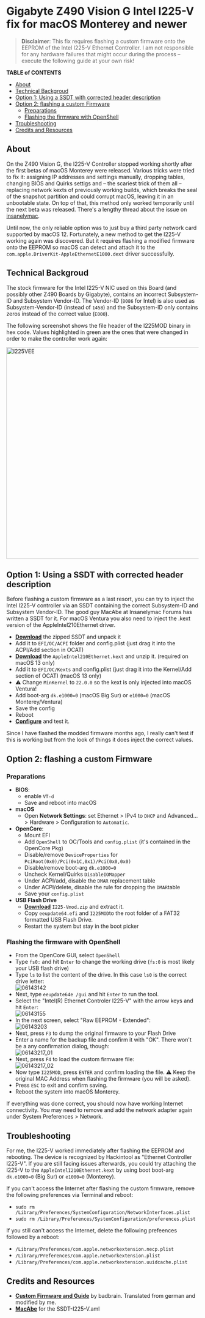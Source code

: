 # Gigabyte Z490 Vision G Intel I225-V fix for macOS Monterey and newer
> **Disclaimer**: This fix requires flashing a custom firmware onto the EEPROM of the Intel I225-V Ethernet Controller. I am not responsible for any hardware failures that might occur during the process – execute the following guide at your own risk!

**TABLE of CONTENTS**

- [About](#about)
- [Technical Backgroud](#technical-backgroud)
- [Option 1: Using a SSDT with corrected header description](#option-1-using-a-ssdt-with-corrected-header-description)
- [Option 2: flashing a custom Firmware](#option-2-flashing-a-custom-firmware)
	- [Preparations](#preparations)
	- [Flashing the firmware with OpenShell](#flashing-the-firmware-with-openshell)
- [Troubleshooting](#troubleshooting)
- [Credits and Resources](#credits-and-resources)

## About
On the Z490 Vision G, the I225-V Controller stopped working shortly after the first betas of macOS Monterey were released. Various tricks were tried to fix it: assigning IP addresses and settings manually, dropping tables, changing BIOS and Quirks settigs and – the scariest trick of them all – replacing network kexts of previously working builds, which breaks the seal of the snapshot partition and could corrupt macOS, leaving it in an unbootable state. On top of that, this method only worked temporarily until the next beta was released. There's a lengthy thread about the issue on [insanelymac](https://www.insanelymac.com/forum/topic/348493-discussion-intel-i225-v-on-macos-monterey/).

Until now, the only reliable option was to just buy a third party network card supported by macOS 12. Fortunately, a new method to get the I225-V working again was discovered. But it requires flashing a modified firmware onto the EEPROM  so macOS can detect and attach it to the `com.apple.DriverKit-AppleEthernetE1000.dext` driver successfully.

## Technical Backgroud
The stock firmware for the Intel I225-V NIC used on this Board (and possibly other Z490 Boards by Gigabyte), contains an incorrect Subsystem-ID and Subsystem Vendor-ID. The Vendor-ID (`8086` for Intel) is also used as Subsystem-Vendor-ID (instead of `1458`) and the Subsystem-ID only contains zeros instead of the correct value (`E000`). 

The following screenshot shows the file header of the I225MOD binary in hex code. Values highlighted in green are the ones that were changed in order to make the controller work again:

<img width="554" alt="I225VEE" src="https://user-images.githubusercontent.com/76865553/166050133-ff5ec23e-68af-439f-af07-81c32f7ebe76.png">

## Option 1: Using a SSDT with corrected header description
Before flashing a custom firmware as a last resort, you can try to inject the Intel I225-V controller via an SSDT containing the correct Subsystem-ID and Subsystem Vendor-ID. The good guy MacAbe at Insanelymac Forums has written a SSDT for it. For macOS Ventura you also need to inject the .kext version of the AppleIntel210Ethernet driver.

- [**Download**](https://github.com/5T33Z0/Gigabyte-Z490-Vision-G-Hackintosh-OpenCore/blob/main/Additional_Files/SSDT-I225V.aml.zip?raw=true) the zipped SSDT and unpack it
- Add it to `EFI/OC/ACPI` folder and config.plist (just drag it into the ACPI/Add section in OCAT)
- [**Download**](https://www.insanelymac.com/forum/topic/352281-intel-i225-v-on-ventura/?do=findComment&comment=2786214) the `AppleIntel210Ethernet.kext` and unzip it. (required on macOS 13 only)
- Add it to `EFI/OC/Kexts` and config.plist (just drag it into the Kernel/Add section of OCAT) (macOS 13 only)
- :warning: Change `MinKernel` to `22.0.0` so the kext is only injected into macOS Ventura!
- Add boot-arg `dk.e1000=0` (macOS Big Sur) or `e1000=0` (macOS Monterey/Ventura)
- Save the config
- Reboot
- [**Configure**](https://github.com/5T33Z0/Gigabyte-Z490-Vision-G-Hackintosh-OpenCore/blob/main/I225_stock_vs_cstmfw.md#settings-combinations-stock-firmware) and test it.

Since I have flashed the modded firmware months ago, I really can't test if this is working but from the look of things it does inject the correct values.

## Option 2: flashing a custom Firmware

### Preparations

- **BIOS**: 
	- enable `VT-d`
	- Save and reboot into macOS
- **macOS**
	- Open **Network Settings**: set Ethernet > IPv4 to `DHCP` and Advanced… > Hardware > Configuration to `Automatic`.
- **OpenCore**:
	- Mount EFI
	- Add `OpenShell` to OC/Tools and `config.plist` (it's contained in the OpenCore Pkg)
	- Disable/remove `DeviceProperties` for `PciRoot(0x0)/Pci(0x1C,0x1)/Pci(0x0,0x0)`
	- Disable/remove boot-arg `dk.e1000=0`
	- Uncheck Kernel/Quirks `DisableIOMapper`
	- Under ACPI/add, disable the `DMAR` replacement table
	- Under ACPI/delete, disable the rule for dropping the `DMAR`table
	- Save your `config.plist`
- **USB Flash Drive**
	- [**Download**](https://www.insanelymac.com/forum/topic/348493-discussion-intel-i225-v-on-macos-monterey/?do=findComment&comment=2779420) `I225-Vmod.zip` and extract it.
	- Copy `eeupdate64.efi` and `I225MOD`to the root folder of a FAT32 formatted USB Flash Drive.
	- Restart the system but stay in the boot picker

### Flashing the firmware with OpenShell	
- From the OpenCore GUI, select `OpenShell`
- Type `fs0:` and hit `Enter` to change the working drive (`fs:0` is most likely your USB flash drive)
- Type `ls` to list the content of the drive. In this case `ls0` is the correct drive letter:</br>![06143142](https://user-images.githubusercontent.com/76865553/162021483-39a7d188-5b96-4607-a1cd-a550dd1560d5.png)
- Next, type `eeupdate64e /gui` and hit `Enter` to run the tool.
- Select the "Intel(R) Ethernet Controler I225-V" with the arrow keys and hit `Enter`:</br>![06143155](https://user-images.githubusercontent.com/76865553/162020889-a98abf45-6f58-4c96-a7d3-ffb743895b16.png)
- In the next screen, select "Raw EEPROM - Extended":</br>![06143203](https://user-images.githubusercontent.com/76865553/162020929-65ff5300-0838-4b6f-a26c-2401274b6b10.png)
- Next, press `F3` to dump the original firmware to your Flash Drive
- Enter a name for the backup file and confirm it with "OK". There won't be a any confirmation dialog, though:</br>![06143217_01](https://user-images.githubusercontent.com/76865553/162021033-ec75129f-4f4b-48f6-8403-2fc37f75446d.png)
- Next, press `F4` to load the custom firmware file:</br>![06143217_02](https://user-images.githubusercontent.com/76865553/162021068-d4102c40-94e8-42f5-bc83-85605019ae0c.png)
- Now type `I225MOD`, press `ENTER` and confirm loading the file. :warning: Keep the original MAC Address when flashing the firmware (you will be asked).
- Press `ESC` to exit and confirm saving.
- Reboot the system into macOS Monterey. 

If everything was done correct, you should now have working Internet connectivity. You may need to remove and add the network adapter again under System Preferences > Network.

## Troubleshooting

For me, the I225-V worked immediately after flashing the EEPROM and rebooting. The device is recognized by Hackintool as "Ethernet Controller I225-V". If you are still facing issues afterwards, you could try attaching the I225-V to the `AppleIntelI210Ethernet.kext` by using boot boot-arg `dk.e1000=0` (Big Sur) or `e1000=0` (Monterey).

If you can't access the Internet after flashing the custom firmware, remove the following preferences via Terminal and reboot:

- `sudo rm /Library/Preferences/SystemConfiguration/NetworkInterfaces.plist`
- `sudo rm /Library/Preferences/SystemConfiguration/preferences.plist`

If you still can't access the Internet, delete the following prefeences followed by a reboot:

- `/Library/Preferences/com.apple.networkextension.necp.plist`
- `/Library/Preferences/com.apple.networkextension.plist`
- `/Library/Preferences/com.apple.networkextension.uuidcache.plist`

## Credits and Resources
- [**Custom Firmware and Guide**](https://www.hackintosh-forum.de/forum/thread/56123-l%C3%B6sung-f%C3%BCr-i225-v-v2-problem-auf-z490-plattform-vornehmlich-gigabyte-boards-unte/) by badbrain. Translated from german and modified by me.
- [**MacAbe**](https://www.insanelymac.com/forum/topic/352281-intel-i225-v-on-ventura/?do=findComment&comment=2786836) for the SSDT-I225-V.aml
